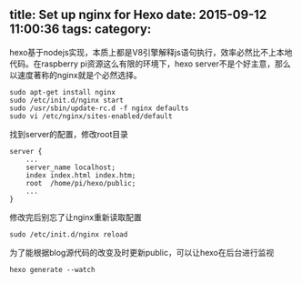 title: Set up nginx for Hexo
date: 2015-09-12 11:00:36
tags:
category:
---
hexo基于nodejs实现，本质上都是V8引擎解释js语句执行，效率必然比不上本地代码。在raspberry pi资源这么有限的环境下，hexo server不是个好主意，那么以速度著称的nginx就是个必然选择。
```
sudo apt-get install nginx
sudo /etc/init.d/nginx start
sudo /usr/sbin/update-rc.d -f nginx defaults
sudo vi /etc/nginx/sites-enabled/default
```
找到server的配置，修改root目录
```
server {
    ...
    server_name localhost;
    index index.html index.htm;
    root  /home/pi/hexo/public;
    ...
}
```
修改完后别忘了让nginx重新读取配置
```
sudo /etc/init.d/nginx reload
```
为了能根据blog源代码的改变及时更新public，可以让hexo在后台进行监视
```
hexo generate --watch
```